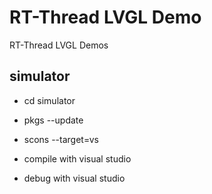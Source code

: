 # RT-Thread LVGL Demo

RT-Thread LVGL Demos

## simulator

- cd simulator

- pkgs --update

- scons --target=vs

- compile with visual studio

- debug with visual studio



